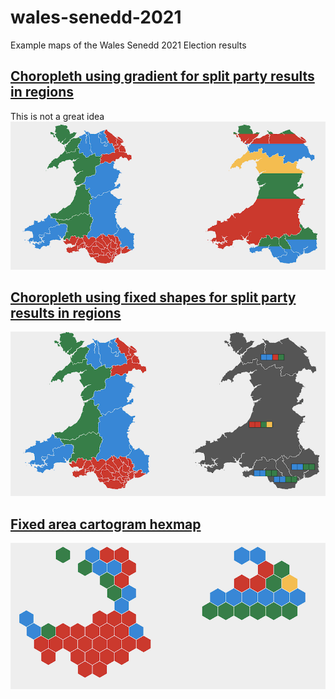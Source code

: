 # wales-senedd-2021
Example maps of the Wales Senedd 2021 Election results


## [Choropleth using gradient for split party results in regions](https://martinjc.github.io/wales-senedd-2021/choro-1.html)
This is not a great idea
![A bad example of using an SVG gradient for split party results in regions](img/choro-grad.png)


## [Choropleth using fixed shapes for split party results in regions]((https://martinjc.github.io/wales-senedd-2021/choro-2.html))
![A more usual example of using fixed shapes for split party results in regions](img/choro-rect.png)

## [Fixed area cartogram hexmap]((https://martinjc.github.io/wales-senedd-2021/hex.html))
![A fixed-area cartogram using hexagons to display results](img/hexmap.png)
